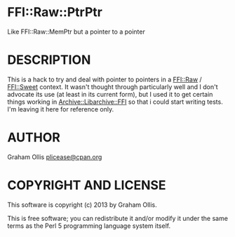 # FFI::Raw::PtrPtr

Like FFI::Raw::MemPtr but a pointer to a pointer

# DESCRIPTION

This is a hack to try and deal with pointer to pointers in a
[FFI::Raw](https://metacpan.org/pod/FFI::Raw) / [FFI::Sweet](https://metacpan.org/pod/FFI::Sweet) context.  It wasn't thought through
particularly well and I don't advocate its use (at least in its
current form), but I used it to get certain things working in
[Archive::Libarchive::FFI](https://metacpan.org/pod/Archive::Libarchive::FFI) so that i could start writing tests.
I'm leaving it here for reference only.

# AUTHOR

Graham Ollis <plicease@cpan.org>

# COPYRIGHT AND LICENSE

This software is copyright (c) 2013 by Graham Ollis.

This is free software; you can redistribute it and/or modify it under
the same terms as the Perl 5 programming language system itself.
